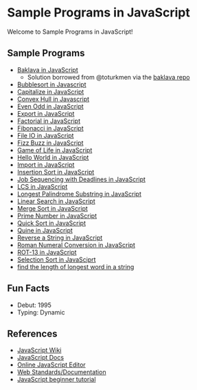 # Sample Programs in JavaScript

Welcome to Sample Programs in JavaScript!

## Sample Programs

-   [Baklava in JavaScript][8]
    -   Solution borrowed from @toturkmen via the [baklava repo][1]
-   [Bubblesort in Javascript][18]
-   [Capitalize in JavaScript][12]
-   [Convex Hull in Javascript][18]
-   [Even Odd in JavaScript][25]
-   [Export in JavaScript][13]
-   [Factorial in JavaScript][15]
-   [Fibonacci in JavaScript][9]
-   [File IO in JavaScript][26]
-   [Fizz Buzz in JavaScript][4]
-   [Game of Life in JavaScript][22]
-   [Hello World in JavaScript][2]
-   [Import in JavaScript][13]
-   [Insertion Sort in JavaScript][16]
-   [Job Sequencing with Deadlines in JavaScript][29]
-   [LCS in JavaScript][28]
-   [Longest Palindrome Substring in JavaScript][30]
-   [Linear Search in JavaScript][27]
-	[Merge Sort in JavaScript][23]
-   [Prime Number in JavaScript][14]
-   [Quick Sort in JavaScript][20]
-	[Quine in JavaScript][24]
-   [Reverse a String in JavaScript][3]
-   [Roman Numeral Conversion in JavaScript][17]
-   [ROT-13 in JavaScript][21]
-   [Selection Sort in JavaSciprt][19]
-   [find the length of longest word in a string][31]

## Fun Facts

-   Debut: 1995
-   Typing: Dynamic

## References

-   [JavaScript Wiki][javascript-wiki]
-   [JavaScript Docs][javascript-website]
-   [Online JavaScript Editor][7]
-   [Web Standards/Documentation][10]
-   [JavaScript beginner tutorial][11]

[javascript-wiki]: https://en.wikipedia.org/wiki/JavaScript
[javascript-website]: https://www.javascript.com/

[1]: https://github.com/toturkmen/baklava
[2]: https://therenegadecoder.com/code/hello-world-in-javascript/
[3]: https://github.com/jrg94/sample-programs/issues/93
[4]: https://github.com/jrg94/sample-programs/issues/293
[7]: https://js.do/
[8]: https://github.com/TheRenegadeCoder/sample-programs/issues/429
[9]: https://github.com/TheRenegadeCoder/sample-programs/issues/488
[10]: https://developer.mozilla.org/en-US/
[11]: https://www.w3schools.com/js/
[12]: https://github.com/TheRenegadeCoder/sample-programs/issues/1067
[13]: https://github.com/TheRenegadeCoder/sample-programs/issues/1178
[14]: https://github.com/TheRenegadeCoder/sample-programs/issues/1191
[15]: https://github.com/TheRenegadeCoder/sample-programs/issues/1383
[16]: https://github.com/TheRenegadeCoder/sample-programs/issues/1382
[17]: https://github.com/TheRenegadeCoder/sample-programs/issues/1391
[18]: https://github.com/TheRenegadeCoder/sample-programs/issues/1376
[19]: https://github.com/TheRenegadeCoder/sample-programs/issues/1380
[20]: https://github.com/TheRenegadeCoder/sample-programs/issues/1649
[20]: https://github.com/TheRenegadeCoder/sample-programs/issues/1379
[21]: https://github.com/TheRenegadeCoder/sample-programs/blob/master/archive/j/javascript/rot-13.js
[22]: https://github.com/TheRenegadeCoder/sample-programs/issues/1377
[23]: https://github.com/TheRenegadeCoder/sample-programs/issues/1385
[24]: https://github.com/TheRenegadeCoder/sample-programs/issues/1384
[25]: https://github.com/TheRenegadeCoder/sample-programs/blob/master/archive/j/javascript/even-odd.js
[26]: https://github.com/TheRenegadeCoder/sample-programs/blob/master/archive/j/javascript/file-io.js
[27]:https://github.com/TheRenegadeCoder/sample-programs/blob/master/archive/j/javascript/linear-search.js
[28]: https://github.com/TheRenegadeCoder/sample-programs/issues/1381
[29]: https://github.com/TheRenegadeCoder/sample-programs/pull/2163
[30]: https://github.com/TheRenegadeCoder/sample-programs/issues/2245
[31]: https://github.com/TheRenegadeCoder/sample-programs/issues/2313
